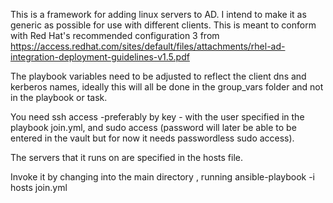 This is a framework for adding linux servers to AD. I intend to make it as generic as possible for use with different clients.
This is meant to conform with Red Hat's recommended configuration 3 from https://access.redhat.com/sites/default/files/attachments/rhel-ad-integration-deployment-guidelines-v1.5.pdf

The playbook variables need to be adjusted to reflect the client dns and kerberos names, ideally this will all be done in the group_vars folder and not in the playbook or task.

You need ssh access -preferably by key - with the user specified in the playbook join.yml, and sudo access (password will later be able to be entered in the vault but for now it needs passwordless sudo access).

The servers that it runs on are specified in the hosts file.

Invoke it by changing into the main directory , running ansible-playbook -i hosts join.yml 
